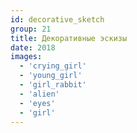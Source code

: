 ```yaml
---
id: decorative_sketch
group: 21
title: Декоративные эскизы
date: 2018
images:
  - 'crying_girl'
  - 'young_girl'
  - 'girl_rabbit'
  - 'alien'
  - 'eyes'
  - 'girl'
---
```

